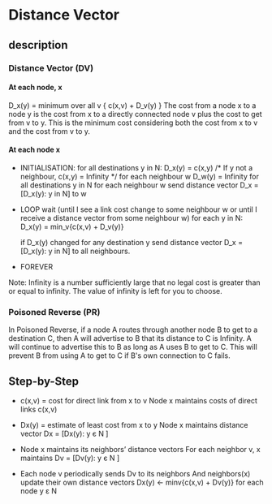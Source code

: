 # Distance Vector

## description

### Distance Vector (DV)

#### At each node, x

D_x(y) = minimum over all v { c(x,v) + D_v(y) }
The cost from a node x to a node y is the cost from x to a directly connected node v plus the cost to get from v to y.
This is the minimum cost considering both the cost from x to v and the cost from v to y.

#### At each node x

- INITIALISATION:
   for all destinations y in N:
      D_x(y) = c(x,y) /* If y not a neighbour, c(x,y) = Infinity */
   for each neighbour w
      D_w(y) = Infinity for all destinations y in N
   for each neighbour w
      send distance vector D_x = [D_x(y): y in N] to w

- LOOP
   wait (until I see a link cost change to some neighbour w or until
      I receive a distance vector from some neighbour w)
   for each y in N:
      D_x(y) = min_v{c(x,v) + D_v(y)}

   if D_x(y) changed for any destination y
      send distance vector D_x = [D_x(y): y in N] to all neighbours.

- FOREVER

Note: Infinity is a number sufficiently large that no legal cost is greater than or equal to infinity.
The value of infinity is left for you to choose.

### Poisoned Reverse (PR)

In Poisoned Reverse, if a node A routes through another node B to get to a destination C, then A will advertise to B that its distance to C is Infinity.
A will continue to advertise this to B as long as A uses B to get to C. This will prevent B from using A to get to C if B's own connection to C fails.

## Step-by-Step

- c(x,v) = cost for direct link from x to v
Node x maintains costs of direct links c(x,v)

- Dx(y) = estimate of least cost from x to y
Node x maintains distance vector Dx = [Dx(y): y є N ]

- Node x maintains its neighbors’ distance vectors
For each neighbor v, x maintains Dv = [Dv(y): y є N ]

- Each node v periodically sends Dv to its neighbors
And neighbors(x) update their own distance vectors
Dx(y) ← minv{c(x,v) + Dv(y)} for each node y ε N

